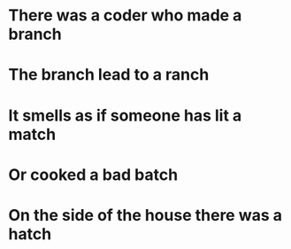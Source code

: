 # There was a coder who made a branch
# The branch lead to a ranch
# It smells as if someone has lit a match
# Or cooked a bad batch
# On the side of the house there was a hatch
